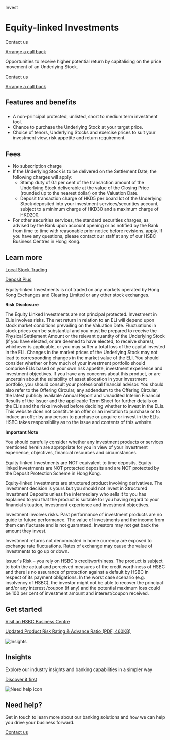 Invest

# Equity-linked Investments

Contact us

[Arrange a call back](https://www.business.hsbc.com.hk/en-gb/arrange-a-call-back-investment)

Opportunities to receive higher potential return by capitalising on the price movement of an Underlying Stock.

Contact us

[Arrange a call back](https://www.business.hsbc.com.hk/en-gb/arrange-a-call-back-investment)

## Features and benefits

### 

* A non-principal protected, unlisted, short to medium term investment tool.
* Chance to purchase the Underlying Stock at your target price.
* Choice of tenors, Underlying Stocks and exercise prices to suit your investment view, risk appetite and return requirement.

## Fees

* No subscription charge
* If the Underlying Stock is to be delivered on the Settlement Date, the following charges will apply:
  + Stamp duty of 0.1 per cent of the transaction amount of the Underlying Stock deliverable at the value of the Closing Price (rounded up to the nearest dollar) on the Valuation Date.
  + Deposit transaction charge of HKD5 per board lot of the Underlying Stock deposited into your investment services/securities account, subject to a minimum charge of HKD30 and a maximum charge of HKD200.
* For other securities services, the standard securities charges, as advised by the Bank upon account opening or as notified by the Bank from time to time with reasonable prior notice before revisions, apply. If you have any questions, please contact our staff at any of our HSBC Business Centres in Hong Kong.

## Learn more

[Local Stock Trading](/en-gb/products/hong-kong-stock-trading)

[Deposit Plus](/en-gb/products/deposit-plus)

Equity-linked Investments is not traded on any markets operated by Hong Kong Exchanges and Clearing Limited or any other stock exchanges.

**Risk Disclosure**

The Equity Linked Investments are not principal protected. Investment in ELIs involves risks. The net return in relation to an ELI will depend upon stock market conditions prevailing on the Valuation Date. Fluctuations in stock prices can be substantial and you must be prepared to receive the Physical Settlement Amount or the relevant quantity of the Underlying Stock (if you have elected, or are deemed to have elected, to receive shares), whichever is applicable, or you may suffer a total loss of the capital invested in the ELI. Changes in the market prices of the Underlying Stock may not lead to corresponding changes in the market value of the ELI. You should consider whether or how much of your investment portfolio should comprise ELIs based on your own risk appetite, investment experience and investment objectives. If you have any concerns about this product, or are uncertain about the suitability of asset allocation in your investment portfolio, you should consult your professional financial advisor. You should also refer to the Offering Circular, any addendum to the Offering Circular, the latest publicly available Annual Report and Unaudited Interim Financial Results of the Issuer and the applicable Term Sheet for further details on the ELIs and the risks involved before deciding whether to invest in the ELIs. This website does not constitute an offer or an invitation to purchase or to induce an offer by any person to purchase or acquire or invest in the ELIs. HSBC takes responsibility as to the issue and contents of this website.

**Important Note**

You should carefully consider whether any investment products or services mentioned herein are appropriate for you in view of your investment experience, objectives, financial resources and circumstances.

Equity-linked Investments are NOT equivalent to time deposits. Equity-linked Investments are NOT protected deposits and are NOT protected by the Deposit Protection Scheme in Hong Kong.

Equity-linked Investments are structured product involving derivatives. The investment decision is yours but you should not invest in Structured Investment Deposits unless the intermediary who sells it to you has explained to you that the product is suitable for you having regard to your financial situation, investment experience and investment objectives.

Investment involves risks. Past performance of investment products are no guide to future performance. The value of investments and the income from them can fluctuate and is not guaranteed. Investors may not get back the amount they invest.

Investment returns not denominated in home currency are exposed to exchange rate fluctuations. Rates of exchange may cause the value of investments to go up or down.

Issuer's Risk – you rely on HSBC's creditworthiness. The product is subject to both the actual and perceived measures of the credit worthiness of HSBC and there is no assurance of protection against a default by HSBC in respect of its payment obligations. In the worst case scenario (e.g. insolvency of HSBC), the investor might not be able to recover the principal and/or any interest /coupon (if any) and the potential maximum loss could be 100 per cent of investment amount and interest/coupon received.

## Get started

[Visit an HSBC Business Centre](/en-gb/products/hsbc-business-centres)

[Updated Product Risk Rating & Advance Ratio (PDF, 460KB)](/-/media/media/hong-kong/pdfs/products/structured-products-risk-rating-revision-en.pdf)

![Insights](/-/media/media/product-solution/theme-type/img-onboarding.png?h=1413&iar=0&w=1440&hash=0E9CE212C1F6AFCE9D0FE384CA6DCC0A "Insights")

## Insights

Explore our industry insights and banking capabilities in a simpler way

[Discover it first](/en-gb/insights)

![Need help icon](/-/media/media/common/images/contact-us-img.png?h=604&iar=0&w=768&hash=A5675187A2C4B175E0CA7B5AD27C3A66 "Need help icon")

## Need help?

Get in touch to learn more about our banking solutions and how we can help you drive your business forward.

[Contact us](/en-gb/arrange-a-call-back-general)
